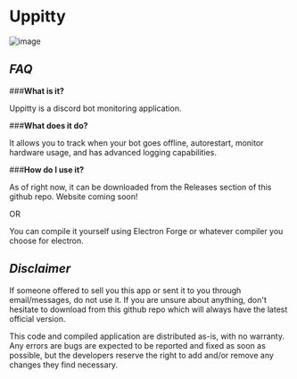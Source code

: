 # Uppitty
![image](https://github.com/SoullessCookie/Uppitty/assets/71998907/e3b2b0b9-5706-4d97-88a9-9d9ae15cc8ce)


## **_FAQ_**

###**What is it?**

Uppitty is a discord bot monitoring application.


###**What does it do?**

It allows you to track when your bot goes offline, autorestart, monitor hardware usage, and has advanced logging capabilities.


###**How do I use it?**

As of right now, it can be downloaded from the Releases section of this github repo. Website coming soon!

OR

You can compile it yourself using Electron Forge or whatever compiler you choose for electron.  

 
## **_Disclaimer_**

If someone offered to sell you this app or sent it to you through email/messages, do not use it.
If you are unsure about anything, don't hesitate to download from this github repo which will always have the latest official version.


This code and compiled application are distributed as-is, with no warranty. Any errors are bugs are expected to be reported and fixed as soon as possible, but the developers reserve the right to add and/or remove any changes they find necessary.
